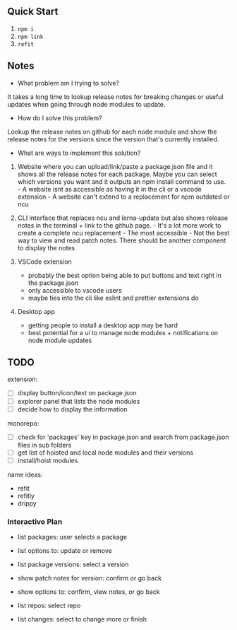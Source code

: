 ## Quick Start

1. `npm i`
2. `npm link`
3. `refit`

## Notes

-   What problem am I trying to solve?

It takes a long time to lookup release notes for breaking changes or
useful updates when going through node modules to update.

-   How do I solve this problem?

Lookup the release notes on github for each node module and show the
release notes for the versions since the version that's currently installed.

-   What are ways to implement this solution?

1. Website where you can upload/link/paste a package.json file and it shows
   all the release notes for each package. Maybe you can select which versions
   you want and it outputs an npm install command to use. - A website isnt as accessible as having it in the cli or a vscode extension - A website can't extend to a replacement for npm outdated or ncu

2. CLI interface that replaces ncu and lerna-update but also shows release
   notes in the terminal + link to the github page. - It's a lot more work to create a complete ncu replacement - The most accessible - Not the best way to view and read patch notes. There should be another component to display the notes

3. VSCode extension

    - probably the best option being able to put buttons and text right in the package.json
    - only accessible to vscode users
    - maybe ties into the cli like eslint and prettier extensions do

4. Desktop app
    - getting people to install a desktop app may be hard
    - best potential for a ui to manage node modules + notifications on node module updates

## TODO

extension:

-   [ ] display button/icon/text on package.json
-   [ ] explorer panel that lists the node modules
-   [ ] decide how to display the information

monorepo:

-   [ ] check for 'packages' key in package.json and search from package.json files in sub folders
-   [ ] get list of hoisted and local node modules and their versions
-   [ ] install/hoist modules

name ideas:
- refit
- refitly
- drippy

### Interactive Plan

- list packages: user selects a package
- list options to: update or remove
- list package versions: select a version

- show patch notes for version: confirm or go back
- show options to: confirm, view notes, or go back

- list repos: select repo

- list changes: select to change more or finish